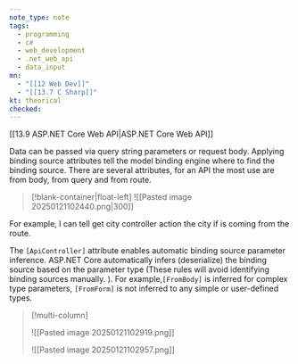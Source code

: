 ```yaml
---
note_type: note
tags:
  - programming
  - c#
  - web_development
  - .net_web_api
  - data_input
mn:
  - "[[12 Web Dev]]"
  - "[[13.7 C Sharp]]"
kt: theorical
checked:
---
```

[[13.9 ASP.NET Core Web API|ASP.NET Core Web API]]

Data can be passed via query string parameters or request body. Applying binding source attributes tell the model binding engine where to find the binding source. There are several attributes, for an API the most use are from body, from query and from route.
>[!blank-container|float-left]
>![[Pasted image 20250121102440.png|300]]

For example, I can tell get city controller action the city if is coming from the route.

The `[ApiController]` attribute enables automatic binding source parameter inference.  ASP.NET Core automatically infers (deserialize) the binding source based on the parameter type (These rules will avoid identifying binding sources manually. ). For example,`[FromBody]` is inferred for complex type parameters, `[FromForm]` is not inferred to any simple or user-defined types.


>[!multi-column]
>
>![[Pasted image 20250121102919.png]]
>
>![[Pasted image 20250121102957.png]]






 